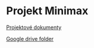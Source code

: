 # Projekt Minimax

[Projektové dokumenty](../docs/docs)

[Google drive folder](https://drive.google.com/folderview?id=0B7gg-Lbbk4zLMjA1ekNYY1ZRQXc&usp=sharing)
